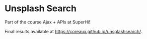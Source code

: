 # Unsplash Search

Part of the course Ajax + APIs at SuperHi!

Final results available at https://coreaux.github.io/unsplashsearch/.
